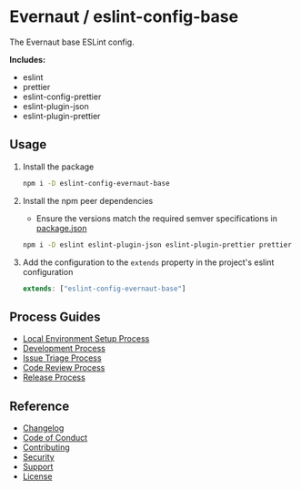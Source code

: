 # Evernaut / eslint-config-base

The Evernaut base ESLint config.

**Includes:**

- eslint
- prettier
- eslint-config-prettier
- eslint-plugin-json
- eslint-plugin-prettier

## Usage

1. Install the package

   ```bash
   npm i -D eslint-config-evernaut-base
   ```

2. Install the npm peer dependencies

   - Ensure the versions match the required semver specifications in [package.json](./package.json "package.json")

   ```bash
   npm i -D eslint eslint-plugin-json eslint-plugin-prettier prettier
   ```

3. Add the configuration to the `extends` property in the project's eslint configuration

   ```js
   extends: ["eslint-config-evernaut-base"]
   ```

## Process Guides

- [Local Environment Setup Process](./docs/LOCAL_ENVIRONMENT_SETUP_PROCESS.md "Local Environment Setup Process")
- [Development Process](./docs/DEVELOPMENT_PROCESS.md "Development Process")
- [Issue Triage Process](./docs/ISSUE_TRIAGE_PROCESS.md "Issue Triage Process")
- [Code Review Process](./docs/CODE_REVIEW_PROCESS.md "Code Review Process")
- [Release Process](./docs/RELEASE_PROCESS.md "Release Process")

## Reference

- [Changelog](./CHANGELOG.md "Changelog")
- [Code of Conduct](./docs/CODE_OF_CONDUCT.md "Code of Conduct")
- [Contributing](./docs/CONTRIBUTING.md "Contributing")
- [Security](./docs/SECURITY.md "Security")
- [Support](./docs/SUPPORT.md "Support")
- [License](./LICENSE.md "License")
